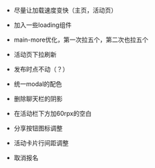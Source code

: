 - 尽量让加载速度变快（主页，活动页）
- 加入一些loading组件
- main-more优化，第一次拉五个，第二次也拉五个
- 活动页下拉刷新 
- 发布时点不动（？）
- 统一modal的配色
- 删除聊天栏的阴影
- 在活动栏下方加60rpx的空白 
- 分享按钮图标调整
- 活动卡片行间距调整



- 取消报名